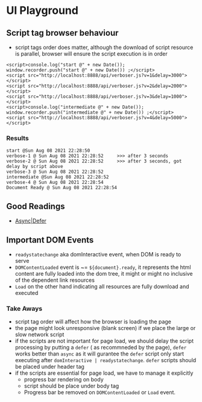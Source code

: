 # UI Playground

## Script tag browser behaviour
- script tags order does matter, although the download of script resource is parallel, browser will ensure the script execution is in order
```
<script>console.log("start @" + new Date()); window.recorder.push("start @" + new Date()) ;</script>
<script src="http://localhost:8888/api/verboser.js?v=1&delay=3000"></script>
<script src="http://localhost:8888/api/verboser.js?v=2&delay=2000"></script>
<script src="http://localhost:8888/api/verboser.js?v=3&delay=1000"></script>
<script>console.log("intermediate @" + new Date()); window.recorder.push("intermediate @" + new Date()) ;</script>
<script src="http://localhost:8888/api/verboser.js?v=4&delay=5000"></script>
```
### Results
```
start @Sun Aug 08 2021 22:28:50
verbose-1 @ Sun Aug 08 2021 22:28:52     >>> after 3 seconds
verbose-2 @ Sun Aug 08 2021 22:28:52     >>> after 3 seconds, got delay by script above  
verbose-3 @ Sun Aug 08 2021 22:28:52
intermediate @Sun Aug 08 2021 22:28:52
verbose-4 @ Sun Aug 08 2021 22:28:54
Document Ready @ Sun Aug 08 2021 22:28:54
```

## Good Readings
- [Async|Defer](https://flaviocopes.com/javascript-async-defer/#no-defer-or-async-in-the-head)

## Important DOM Events
- `readystatechange` aka domInteractive event, when DOM is ready to serve
- `DOMContentLoaded` event is ~= `${document}.ready`, it represents the html content are fully loaded into the dom tree, it might or might no inclusive of the dependent link resources
- `Load` on the other hand indicating all resources are fully download and executed

### Take Aways
- script tag order will affect how the browser is loading the page
- the page might look unresponsive (blank screen) if we place the large or slow network script
- if the scripts are not important for page load, we should delay the script processing by putting a `defer` ( as recommneded by the page), `defer` works better than `async` as it will gurantee the `defer` script only start executing after `domInteractive | readystatechange`. `defer` scripts should be placed under header tag
- if the scripts are essential for page load, we have to manage it explicitly
   - progress bar rendering on body
   - script should be place under body tag
   - Progress bar be removed on `DOMContentLoaded` or `Load` event.